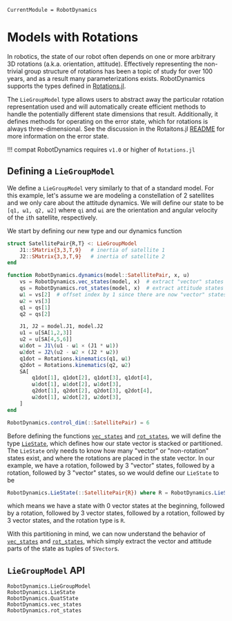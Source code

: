 ```@meta
CurrentModule = RobotDynamics
```

# Models with Rotations

In robotics, the state of our robot often depends on one or more arbitrary 3D rotations
(a.k.a. orientation, attitude). Effectively representing the non-trivial group structure
of rotations has been a topic of study for over 100 years, and as a result many
parameterizations exists. RobotDynamics supports the types defined in
[Rotations.jl](https://github.com/JuliaGeometry/Rotations.jl).

The `LieGroupModel` type allows users to abstract away the particular rotation representation
used and will automatically create efficient methods to handle the potentially different state
dimensions that result. Additionally, it defines methods for operating on the error state,
which for rotations is always three-dimensional. See the discussion in the Rotaitons.jl
[README](https://github.com/JuliaGeometry/Rotations.jl#the-rotation-error-state-and-linearization)
for more information on the error state.


!!! compat
    RobotDynamics requires `v1.0` or higher of `Rotations.jl`


## Defining a `LieGroupModel`
We define a `LieGroupModel` very similarly to that of a standard model. For this example,
let's assume we are modeling a constellation of 2 satellites and we only care about the attitude
dynamics. We will define our state to be `[q1, ω1, q2, ω2]` where `qi` and `ωi` are the
orientation  and angular velocity of the `i`th satellite, respectively.

We start by defining our new type and our dynamics function

```julia
struct SatellitePair{R,T} <: LieGroupModel
    J1::SMatrix{3,3,T,9}   # inertia of satellite 1
    J2::SMatrix{3,3,T,9}   # inertia of satellite 2
end

function RobotDynamics.dynamics(model::SatellitePair, x, u)
    vs = RobotDynamics.vec_states(model, x)  # extract "vector" states
    qs = RobotDynamics.rot_states(model, x)  # extract attitude states
    ω1 = vs[2]  # offset index by 1 since there are now "vector" states before the first quaternion
    ω2 = vs[3]
    q1 = qs[1]
    q2 = qs[2]

    J1, J2 = model.J1, model.J2
    u1 = u[SA[1,2,3]]
    u2 = u[SA[4,5,6]]
    ω1dot = J1\(u1 - ω1 × (J1 * ω1))
    ω2dot = J2\(u2 - ω2 × (J2 * ω2))
    q1dot = Rotations.kinematics(q1, ω1)
    q2dot = Rotations.kinematics(q2, ω2)
    SA[
        q1dot[1], q1dot[2], q1dot[3], q1dot[4],
        ω1dot[1], ω1dot[2], ω1dot[3],
        q2dot[1], q2dot[2], q2dot[3], q2dot[4],
        ω2dot[1], ω2dot[2], ω2dot[3],
    ]
end

RobotDynamics.control_dim(::SatellitePair) = 6
```

Before defining the functions [`vec_states`](@ref) and [`rot_states`](@ref), we will define
the type [`LieState`](@ref), which defines how our state vector is stacked or partitioned.
The `LieState` only needs to know how many "vector" or "non-rotation" states exist, and
where the rotations are placed in the state vector. In our example, we have a rotation,
followed by 3 "vector" states, followed by a rotation, followed by 3 "vector" states, so
we would define our `LieState` to be

```julia
RobotDynamics.LieState(::SatellitePair{R}) where R = RobotDynamics.LieState(R, (0,3,3))
```
which means we have a state with 0 vector states at the beginning, followed by a rotation,
followed by 3 vector states, followed by a rotation, followed by 3 vector states, and the
rotation type is `R`.

With this partitioning in mind, we can now understand the behavior of [`vec_states`](@ref)
and [`rot_states`](@ref), which simply extract the vector and attitude parts of the state
as tuples of `SVector`s.

## `LieGroupModel` API
```@docs
RobotDynamics.LieGroupModel
RobotDynamics.LieState
RobotDynamics.QuatState
RobotDynamics.vec_states
RobotDynamics.rot_states
```

